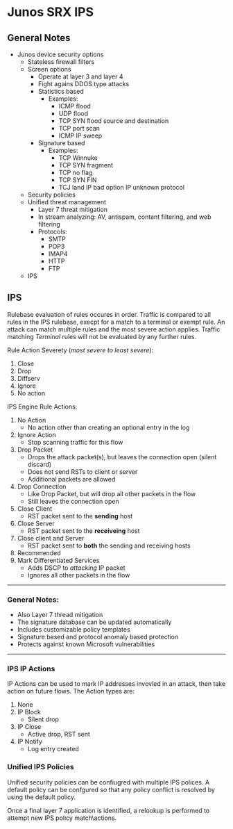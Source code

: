 # Junos SRX IPS

## General Notes

- Junos device security options
    - Stateless firewall filters
    - Screen options
        - Operate at layer 3 and layer 4
        - Fight agains DDOS type attacks
        - Statistics based
            - Examples:
                - ICMP flood
                - UDP flood
                - TCP SYN flood source and destination
                - TCP port scan
                - ICMP IP sweep
        - Signature based
            - Examples:
                - TCP Winnuke
                - TCP SYN fragment
                - TCP no flag
                - TCP SYN FIN
                - TCJ land
                IP bad option
                IP unknown protocol
    - Security policies
    - Unified threat management
        - Layer 7 threat mitigation
        - In stream analyzing: AV, antispam, content filtering, and web filtering
        - Protocols:
            - SMTP
            - POP3
            - IMAP4
            - HTTP
            - FTP
    - IPS

## IPS

Rulebase evaluation of rules occures in order. Traffic is compared to all rules in the IPS rulebase, execpt for a match to a terminal or exempt rule. An attack can match multiple rules and the most severe action applies. Traffic matching _Terminal_ rules will not be evaluated by any further rules.

Rule Action Severety (_most severe to least severe_):
1. Close
2. Drop
3. Diffserv
4. Ignore
5. No action

IPS Engine Rule Actions:
1. No Action
    - No action other than creating an optional entry in the log
2. Ignore Action
    - Stop scanning traffic for this flow
3. Drop Packet
    - Drops the attack packet(s), but leaves the connection open (silent discard)
    - Does not send RSTs to client or server
    - Additional packets are allowed
4. Drop Connection
    - Like Drop Packet, but will drop all other packets in the flow
    - Still leaves the connection open
5. Close Client
    - RST packet sent to the __sending__ host
6. Close Server
    - RST packet sent to the __receiveing__ host
7. Close client and Server
    - RST packet sent to __both__ the sending and receiving hosts
8. Recommended
9. Mark Differentiated Services
    - Adds DSCP to _attacking_ IP packet 
    - Ignores all other packets in the flow 
---
### General Notes:
- Also Layer 7 thread mitigation
- The signature database can be updated automatically
- Includes customizable policy templates
- Signature based and protocol anomaly based protection
- Protects against known Microsoft vulnerabilities
---
### IPS IP Actions
IP Actions can be used to mark IP addresses invovled in an attack, then take action on future flows. The Action types are:
1. None
2. IP Block
    - Silent drop
3. IP Close
    - Active drop, RST sent
4. IP Notify
    - Log entry created

### Unified IPS Policies

Unified security policies can be confiugred with multiple IPS polices. A default policy can be confgured so that any policy conflict is resolved by using the default policy.

Once a final layer 7 application is identified, a relookup is performed to attempt new IPS policy match\actions.